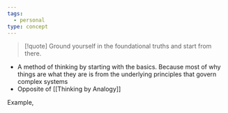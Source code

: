 ```yaml
---
tags:
  - personal
type: concept
---
```

> [!quote]
Ground yourself in the foundational truths and start from there.

- A method of thinking by starting with the basics. Because most of why things are what they are is from the underlying principles that govern complex systems
- Opposite of [[Thinking by Analogy]]

Example,